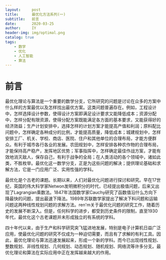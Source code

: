 ```yaml
---
layout:     post
title:      最优化方法系列(一)
subtitle:   前言
date:       2020-03-25
author:     IY
header-img: img/optimal.png
catalog: true
tags:
    - 数学
    - 优化
    - 人工智能
    - 算法
---
```


# 前言

最优化理论与算法是一个重要的数学分支，它所研究的问题是讨论在众多的方案中什么样的方案最优以及怎样找出最优方案。这类问题普遍存在。例如，工程设计中，怎样选择设计参数，使得设计方案即满足设计要求又能降低成本；资源分配中，怎样分配有限资源，使得分配方案既能满足各方面的基本要求，又能获得好的经济效益；生产计划安排中，选择怎样的计划方案才能提高产值和利润；原料配比问题中，怎样确定各种成分的比例，才能提高质量，降低成本；城建规划中，怎样安排工厂、机关、学校、商店、医院、住户和其他单位的合理布局，才能方便群众。有利于城市各行各业的发展。农田规划中，怎样安排各种农作物的合理布局，才能保持高产稳产，发挥地区优势；军事指挥中，怎样确定最佳作战方案，才能有效地消灭敌人，保存自己，有利于战争的全局；在人类活动的各个领域中，诸如此类，不胜枚举。最优化这一数学分支，正是为这些问题的解决；提供理论基础和求解方法，它是一门应用广泛、实用性强的学科。

最优化是个古老的课题。长期以来，人们对最优化问题进行探讨和研究。早在17世纪，英国的伟大科学家Netwon发明微积分的时代，已经提出极值问题，后来又出现了Lagrangian乘数法。1847年法国数学家Cauchy研究了函数值沿什么方向下降最快的问题，提出最速下降法。1989年苏联数学家提出了解决下料问题和运输问题这两种线性规划问题的求解方法。ren'm关于最优化问题的研究工作，随着历史的发展不断深入。但是，任何科学的进步，都受到历史条件的限制，直至1930年代，最优化这个古老课题并未形成独立的有系统的学科。

四十年代以来，由于生产和科学研究突飞猛进地发展，特别是电子计算机日益广泛应用，使最优化问题的研究不仅成为一种迫切需要，而且有了求解的有利工具。因此，最优化理论与算法迅速发展起来，形成一个新的学科。而今已出现线性规划、整数规划、非线性规划、几何规划、动态规划、随机规划、网络流等许多分支。最优化理论和算法在实际应用中正在发挥越来越大的作用。

